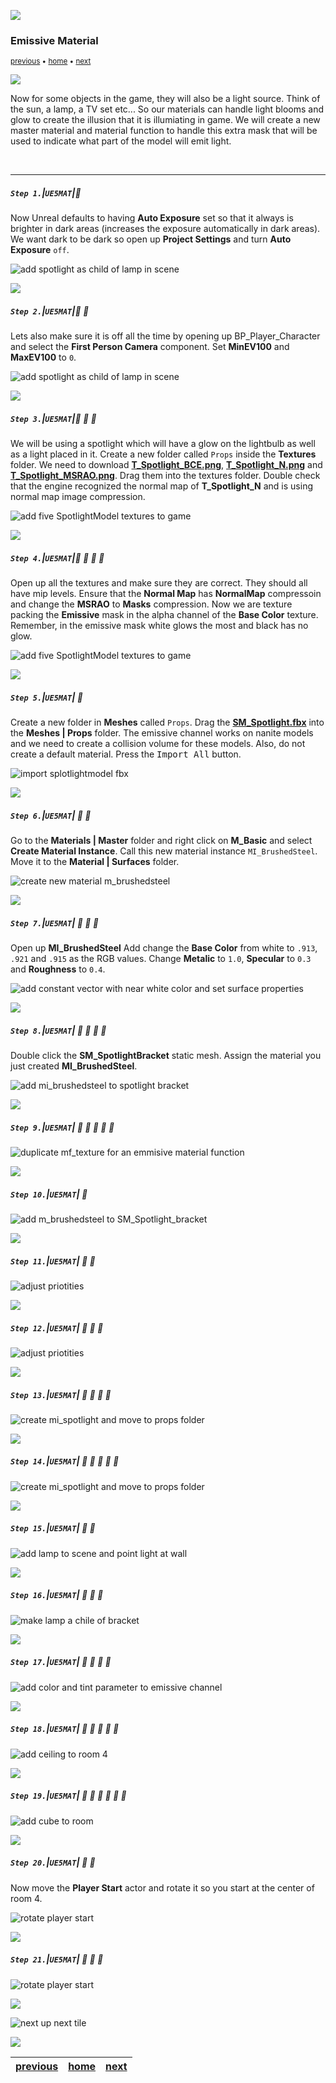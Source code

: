 ![](../images/line3.png)
### Emissive Material

<sub>[previous](../translucent/README.md#user-content-masks-opacity--translucent-ii) • [home](../README.md#user-content-ue4-intro-to-materials) • [next](../illumination-ii/README.md#user-content-emissive-material-ii)</sub>

![](../images/line3.png)

Now for some objects in the game, they will also be a light source.  Think of the sun, a lamp, a TV set etc...  So our materials can handle light blooms and glow to create the illusion that it is illumiating in game.  We will create a new master material and material function to handle this extra mask that will be used to indicate what part of the model will emit light.

<br>

---

##### `Step 1.`\|`UE5MAT`|:small_blue_diamond:

Now Unreal defaults to having **Auto Exposure** set so that it always is brighter in dark areas (increases the exposure automatically in dark areas).  We want dark to be dark so open up **Project Settings** and turn **Auto Exposure** `off`.

![add spotlight as child of lamp in scene](images/autoOff.png)

![](../images/line2.png)

##### `Step 2.`\|`UE5MAT`|:small_blue_diamond: :small_blue_diamond: 

Lets also make sure it is off all the time by opening up BP_Player_Character and select the **First Person Camera** component. Set **MinEV100** and **MaxEV100** to `0`.

![add spotlight as child of lamp in scene](images/ev0.png)

![](../images/line2.png)

##### `Step 3.`\|`UE5MAT`|:small_blue_diamond: :small_blue_diamond: :small_blue_diamond:

We will be using a spotlight which will have a glow on the lightbulb as well as a light placed in it.  Create a new folder called `Props` inside the **Textures** folder. We need to download **[T_Spotlight_BCE.png](../Assets/T_Spotlight_BCE.png)**, **[T_Spotlight_N.png](../Assets/T_Spotlight_N.png)** and **[T_Spotlight_MSRAO.png](../Assets/T_Spotlight_MSRAO.png)**. Drag them into the textures folder. Double check that the engine recognized the normal map of **T_Spotlight_N** and is using normal map image compression.

![add five SpotlightModel textures to game](images/tSpotlightT.png)

![](../images/line2.png)

##### `Step 4.`\|`UE5MAT`|:small_blue_diamond: :small_blue_diamond: :small_blue_diamond: :small_blue_diamond:

Open up all the textures and make sure they are correct.  They should all have mip levels.  Ensure that the **Normal Map** has **NormalMap** compressoin and change the **MSRAO** to **Masks** compression. Now we are texture packing the **Emissive** mask in the alpha channel of the **Base Color** texture. Remember, in the emissive mask white glows the most and black has no glow.

![add five SpotlightModel textures to game](images/checkTextures.png)

![](../images/line2.png)

##### `Step 5.`\|`UE5MAT`| :small_orange_diamond:

Create a new folder in **Meshes** called `Props`. Drag the **[SM_Spotlight.fbx](../Assets/SM_Spotlight.fbx)** into the **Meshes | Props** folder.  The emissive channel works on nanite models and we need to create a collision volume for these models.  Also, do not create a default material. Press the <kbd>Import All</kbd> button.

![import splotlightmodel fbx](images/importSpotlight.png)

![](../images/line2.png)

##### `Step 6.`\|`UE5MAT`| :small_orange_diamond: :small_blue_diamond:

Go to the **Materials | Master** folder and right click on **M_Basic** and select **Create Material Instance**. Call this new material instance `MI_BrushedSteel`. Move it to the **Material | Surfaces** folder.

![create new material m_brushedsteel](images/createMIBrushedSteel.png)

![](../images/line2.png)

##### `Step 7.`\|`UE5MAT`| :small_orange_diamond: :small_blue_diamond: :small_blue_diamond:

Open up **MI_BrushedSteel** Add change the **Base Color** from white to  `.913`, `.921` and `.915` as the RGB values. Change **Metalic** to `1.0`, **Specular** to `0.3` and **Roughness** to `0.4`.

![add constant vector with near white color and set surface properties](images/steelSettigns.png)

![](../images/line2.png)

##### `Step 8.`\|`UE5MAT`| :small_orange_diamond: :small_blue_diamond: :small_blue_diamond: :small_blue_diamond:

Double click the **SM_SpotlightBracket** static mesh. Assign the material you just created **MI_BrushedSteel**.

![add mi_brushedsteel to spotlight bracket](images/assignToBracket.png)

![](../images/line2.png)

##### `Step 9.`\|`UE5MAT`| :small_orange_diamond: :small_blue_diamond: :small_blue_diamond: :small_blue_diamond: :small_blue_diamond:

![duplicate mf_texture for an emmisive material function](images/EmissiveMSRAO.png)

![](../images/line2.png)

##### `Step 10.`\|`UE5MAT`| :large_blue_diamond:



![add m_brushedsteel to SM_Spotlight_bracket](images/ConnectToEmissive.png)

![](../images/line2.png)

##### `Step 11.`\|`UE5MAT`| :large_blue_diamond: :small_blue_diamond: 

![adjust priotities](images/switchParamEm.png)

![](../images/line2.png)

##### `Step 12.`\|`UE5MAT`| :large_blue_diamond: :small_blue_diamond: :small_blue_diamond: 

![adjust priotities](images/emissiveScalar.png)

![](../images/line2.png)

##### `Step 13.`\|`UE5MAT`| :large_blue_diamond: :small_blue_diamond: :small_blue_diamond:  :small_blue_diamond: 

![create mi_spotlight and move to props folder](images/testScalar.png)

![](../images/line2.png)

##### `Step 14.`\|`UE5MAT`| :large_blue_diamond: :small_blue_diamond: :small_blue_diamond: :small_blue_diamond:  :small_blue_diamond: 



![create mi_spotlight and move to props folder](images/matInstanceEm.png)

![](../images/line2.png)

##### `Step 15.`\|`UE5MAT`| :large_blue_diamond: :small_orange_diamond: 

![add lamp to scene and point light at wall](images/setUpLamp.png)

![](../images/line2.png)

##### `Step 16.`\|`UE5MAT`| :large_blue_diamond: :small_orange_diamond:   :small_blue_diamond: 



![make lamp a chile of bracket](images/assignLampMat.png)

![](../images/line2.png)

##### `Step 17.`\|`UE5MAT`| :large_blue_diamond: :small_orange_diamond: :small_blue_diamond: :small_blue_diamond:

![add color and tint parameter to emissive channel](images/createLampBP.png)

![](../images/line2.png)

##### `Step 18.`\|`UE5MAT`| :large_blue_diamond: :small_orange_diamond: :small_blue_diamond: :small_blue_diamond: :small_blue_diamond:


![add ceiling to room 4](images/addComponentsLampBracket.png)

![](../images/line2.png)

##### `Step 19.`\|`UE5MAT`| :large_blue_diamond: :small_orange_diamond: :small_blue_diamond: :small_blue_diamond: :small_blue_diamond: :small_blue_diamond:

![add cube to room](images/dragFirstLightInRoom.png)

![](../images/line2.png)

##### `Step 20.`\|`UE5MAT`| :large_blue_diamond: :large_blue_diamond:

Now move the **Player Start** actor and rotate it so you start at the center of room 4.

![rotate player start](images/dragFirstLightInRoom.png)

![](../images/line2.png)

##### `Step 21.`\|`UE5MAT`| :large_blue_diamond: :large_blue_diamond: :small_blue_diamond:

![rotate player start](images/emissiveTint.png)

![](../images/line.png)

<!-- <img src="https://via.placeholder.com/1000x100/45D7CA/000000/?text=Next Up - Emissive Material II"> -->
![next up next tile](images/banner.png)

![](../images/line.png)

| [previous](../translucent/README.md#user-content-masks-opacity--translucent-ii)| [home](../README.md#user-content-ue4-intro-to-materials) | [next](../illumination-ii/README.md#user-content-emissive-material-ii)|
|---|---|---|
